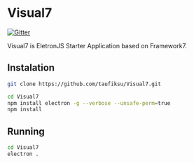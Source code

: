 # Visual7

[![Gitter](https://img.shields.io/:chat-on_gitter-ED2067.svg)](https://gitter.im/NowDB/Visual7)

Visual7 is EletronJS Starter Application based on Framework7.

## Instalation
```sh
git clone https://github.com/taufiksu/Visual7.git
```
```sh
cd Visual7
npm install electron -g --verbose --unsafe-perm=true
npm install
```

## Running
```sh
cd Visual7
electron .
```
